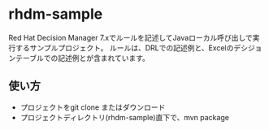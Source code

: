# rhdm-sample
Red Hat Decision Manager 7.xでルールを記述してJavaローカル呼び出しで実行するサンプルプロジェクト。
ルールは、DRLでの記述例と、Excelのデシジョンテーブルでの記述例とが含まれています。

## 使い方
- プロジェクトをgit clone またはダウンロード
- プロジェクトディレクトリ(rhdm-sample)直下で、mvn package
